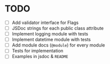 # TODO

- [ ] Add validator interface for Flags
- [ ] JSDoc strings for each public class attribute
- [ ] Implement logging module with tests
- [ ] Implement datetime module with tests
- [ ] Add module docs (`@module`) for every module
- [ ] Tests for implementation
- [ ] Examples in jsdoc & `README`
